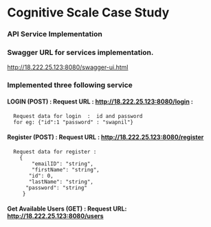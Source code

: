 # Cognitive Scale Case Study

### API Service Implementation

### Swagger URL for services implementation.

  http://18.222.25.123:8080/swagger-ui.html

### Implemented three following service 
  #### LOGIN (POST) : Request URL : http://18.222.25.123:8080/login :
      Request data for login  :  id and password
      for eg: {"id":1 "password" : "swapnil"} 
   #### Register (POST) : Request URL : http://18.222.25.123:8080/register
      Request data for register : 
        {
            "emailID": "string",
            "firstName": "string",
           "id": 0,
           "lastName": "string",
          "password": "string"
         }

   #### Get Available Users (GET) : Request URL:  http://18.222.25.123:8080/users
